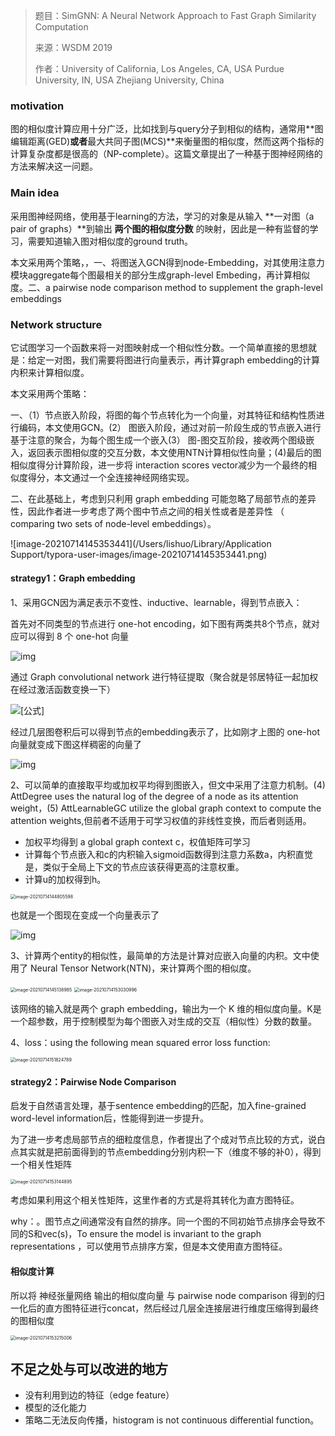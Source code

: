 

> 题目：SimGNN: A Neural Network Approach to Fast Graph Similarity Computation
>
> 来源：WSDM 2019
>
> 作者：University of California, Los Angeles, CA, USA Purdue University, IN, USA Zhejiang University, China



### motivation

图的相似度计算应用十分广泛，比如找到与query分子到相似的结构，通常用**图编辑距离(GED)**或者**最大共同子图(MCS)**来衡量图的相似度，然而这两个指标的计算复杂度都是很高的（NP-complete）。这篇文章提出了一种基于图神经网络的方法来解决这一问题。

### Main idea

采用图神经网络，使用基于learning的方法，学习的对象是从输入 **一对图（a pair of graphs）**到输出 **两个图的相似度分数** 的映射，因此是一种有监督的学习，需要知道输入图对相似度的ground truth。

本文采用两个策略，，一、将图送入GCN得到node-Embedding，对其使用注意力模块aggregate每个图最相关的部分生成graph-level  Embeding，再计算相似度。二、a pairwise node comparison method to supplement the graph-level embeddings 

### Network structure

它试图学习一个函数来将一对图映射成一个相似性分数。一个简单直接的思想就是：给定一对图，我们需要将图进行向量表示，再计算graph embedding的计算内积来计算相似度。

本文采用两个策略：

一、（1）节点嵌入阶段，将图的每个节点转化为一个向量，对其特征和结构性质进行编码，本文使用GCN。(2） 图嵌入阶段，通过对前一阶段生成的节点嵌入进行基于注意的聚合，为每个图生成一个嵌入(3） 图-图交互阶段，接收两个图级嵌入，返回表示图相似度的交互分数，本文使用NTN计算相似性向量；(4)最后的图相似度得分计算阶段，进一步将 interaction scores vector减少为一个最终的相似度得分，本文通过一个全连接神经网络实现。

二、在此基础上，考虑到只利用 graph embedding 可能忽略了局部节点的差异性，因此作者进一步考虑了两个图中节点之间的相关性或者是差异性 （ comparing two sets of node-level embeddings）。



![image-20210714145353441](/Users/lishuo/Library/Application Support/typora-user-images/image-20210714145353441.png)

#### strategy1：Graph embedding

1、采用GCN因为满足表示不变性、inductive、learnable，得到节点嵌入：

首先对不同类型的节点进行 one-hot encoding，如下图有两类共8个节点，就对应可以得到 8 个 one-hot 向量

![img](https://pic4.zhimg.com/80/v2-7ee18817c1bd9e40efd5597a62fe527b_1440w.png)

通过 Graph convolutional network 进行特征提取（聚合就是邻居特征一起加权在经过激活函数变换一下）

![[公式]](https://www.zhihu.com/equation?tex=conv%28u_n%29%3Df_1%28%5Csum_%7Bm%5Cin+N%28n%29%7D+%5Cfrac%7B1%7D%7B%5Csqrt%7Bd_n+d_m%7D%7Du_m+W_1%5E%7B%28l%29%7D%2Bb_1%5E%7B%28l%29%7D%29)

经过几层图卷积后可以得到节点的embedding表示了，比如刚才上图的 one-hot 向量就变成下图这样稠密的向量了

![img](https://pic4.zhimg.com/80/v2-d120a3013b614e8d5d51899dfc216d63_1440w.png)

2、可以简单的直接取平均或加权平均得到图嵌入，但文中采用了注意力机制。(4) AttDegree uses the natural log of the degree of a node as its attention weight，(5) AttLearnableGC utilize the global graph context to compute the attention weights,但前者不适用于可学习权值的非线性变换，而后者则适用。

* 加权平均得到 a global graph context c，权值矩阵可学习
* 计算每个节点嵌入和c的内积输入sigmoid函数得到注意力系数a，内积直觉是，类似于全局上下文的节点应该获得更高的注意权重。
* 计算u的加权得到h。

<img src="/Users/lishuo/Library/Application Support/typora-user-images/image-20210714144805598.png" alt="image-20210714144805598" style="zoom:50%;" />

也就是一个图现在变成一个向量表示了

![img](https://pic3.zhimg.com/80/v2-c1c86b77017881ad8a668d4a807ae8d2_1440w.png)

3、计算两个entity的相似性，最简单的方法是计算对应嵌入向量的内积。文中使用了 Neural Tensor Network(NTN)，来计算两个图的相似度。

<img src="/Users/lishuo/Library/Application Support/typora-user-images/image-20210714145138985.png" alt="image-20210714145138985" style="zoom:50%;" />

<img src="/Users/lishuo/Library/Application Support/typora-user-images/image-20210714153030996.png" alt="image-20210714153030996" style="zoom:50%;" />

该网络的输入就是两个 graph embedding，输出为一个 K 维的相似度向量。K是一个超参数，用于控制模型为每个图嵌入对生成的交互（相似性）分数的数量。

4、loss：using the following mean squared error loss function:

<img src="/Users/lishuo/Library/Application Support/typora-user-images/image-20210714151824789.png" alt="image-20210714151824789" style="zoom:50%;" />

#### strategy2：Pairwise Node Comparison

启发于自然语言处理，基于sentence embedding的匹配，加入fine-grained word-level information后，性能得到进一步提升。

为了进一步考虑局部节点的细粒度信息，作者提出了个成对节点比较的方式，说白点其实就是把前面得到的节点embedding分别内积一下（维度不够的补0），得到一个相关性矩阵

<img src="/Users/lishuo/Library/Application Support/typora-user-images/image-20210714153144895.png" alt="image-20210714153144895" style="zoom:50%;" />

考虑如果利用这个相关性矩阵，这里作者的方式是将其转化为直方图特征。

why：。图节点之间通常没有自然的排序。同一个图的不同初始节点排序会导致不同的S和vec(s)，To ensure the model is invariant to the graph representations ，可以使用节点排序方案，但是本文使用直方图特征。

#### 相似度计算

所以将 神经张量网络 输出的相似度向量 与 pairwise node comparison 得到的归一化后的直方图特征进行concat，然后经过几层全连接层进行维度压缩得到最终的图相似度

<img src="/Users/lishuo/Library/Application Support/typora-user-images/image-20210714153215006.png" alt="image-20210714153215006" style="zoom:50%;" />

## **不足之处与可以改进的地方**

- 没有利用到边的特征（edge feature）
- 模型的泛化能力
- 策略二无法反向传播，histogram is not continuous differential function。

